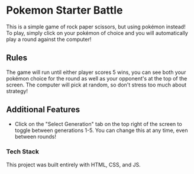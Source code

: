 # Pokemon Starter Battle

This is a simple game of rock paper scissors, but using pokémon instead! To play, simply click on your pokémon of choice and you will automatically play a round against the computer!

## Rules

The game will run until either player scores 5 wins, you can see both your pokémon choice for the round as well as your opponent's at the top of the screen. The computer will pick at random, so don't stress too much about strategy!

## Additional Features

- Click on the "Select Generation" tab on the top right of the screen to toggle between generations 1-5. You can change this at any time, even between rounds!

### Tech Stack

This project was built entirely with HTML, CSS, and JS.
